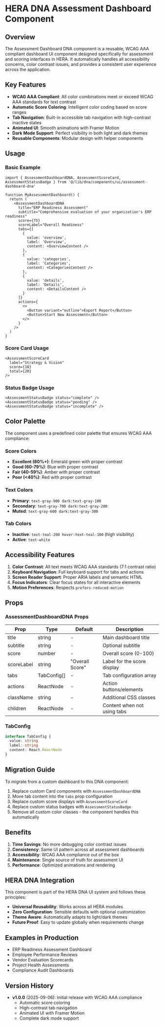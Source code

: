 # HERA DNA Assessment Dashboard Component

## Overview

The Assessment Dashboard DNA component is a reusable, WCAG AAA compliant dashboard UI component designed specifically for assessment and scoring interfaces in HERA. It automatically handles all accessibility concerns, color contrast issues, and provides a consistent user experience across the application.

## Key Features

- **WCAG AAA Compliant**: All color combinations meet or exceed WCAG AAA standards for text contrast
- **Automatic Score Coloring**: Intelligent color coding based on score ranges
- **Tab Navigation**: Built-in accessible tab navigation with high-contrast inactive states
- **Animated UI**: Smooth animations with Framer Motion
- **Dark Mode Support**: Perfect visibility in both light and dark themes
- **Reusable Components**: Modular design with helper components

## Usage

### Basic Example

```tsx
import { AssessmentDashboardDNA, AssessmentScoreCard, AssessmentStatusBadge } from '@/lib/dna/components/ui/assessment-dashboard-dna'

function MyAssessmentDashboard() {
  return (
    <AssessmentDashboardDNA
      title="ERP Readiness Assessment"
      subtitle="Comprehensive evaluation of your organization's ERP readiness"
      score={75}
      scoreLabel="Overall Readiness"
      tabs={[
        {
          value: 'overview',
          label: 'Overview',
          content: <OverviewContent />
        },
        {
          value: 'categories',
          label: 'Categories',
          content: <CategoriesContent />
        },
        {
          value: 'details',
          label: 'Details',
          content: <DetailsContent />
        }
      ]}
      actions={
        <>
          <Button variant="outline">Export Report</Button>
          <Button>Start New Assessment</Button>
        </>
      }
    />
  )
}
```

### Score Card Usage

```tsx
<AssessmentScoreCard
  label="Strategy & Vision"
  score={18}
  total={20}
/>
```

### Status Badge Usage

```tsx
<AssessmentStatusBadge status="complete" />
<AssessmentStatusBadge status="pending" />
<AssessmentStatusBadge status="incomplete" />
```

## Color Palette

The component uses a predefined color palette that ensures WCAG AAA compliance:

### Score Colors
- **Excellent (80%+)**: Emerald green with proper contrast
- **Good (60-79%)**: Blue with proper contrast
- **Fair (40-59%)**: Amber with proper contrast
- **Poor (<40%)**: Red with proper contrast

### Text Colors
- **Primary**: `text-gray-900 dark:text-gray-100`
- **Secondary**: `text-gray-700 dark:text-gray-200`
- **Muted**: `text-gray-600 dark:text-gray-300`

### Tab Colors
- **Inactive**: `text-teal-200 hover:text-teal-100` (high visibility)
- **Active**: `text-white`

## Accessibility Features

1. **Color Contrast**: All text meets WCAG AAA standards (7:1 contrast ratio)
2. **Keyboard Navigation**: Full keyboard support for tabs and actions
3. **Screen Reader Support**: Proper ARIA labels and semantic HTML
4. **Focus Indicators**: Clear focus states for all interactive elements
5. **Motion Preferences**: Respects `prefers-reduced-motion`

## Props

### AssessmentDashboardDNA Props

| Prop | Type | Default | Description |
|------|------|---------|-------------|
| title | string | - | Main dashboard title |
| subtitle | string | - | Optional subtitle |
| score | number | - | Overall score (0-100) |
| scoreLabel | string | "Overall Score" | Label for the score display |
| tabs | TabConfig[] | - | Tab configuration array |
| actions | ReactNode | - | Action buttons/elements |
| className | string | - | Additional CSS classes |
| children | ReactNode | - | Content when not using tabs |

### TabConfig

```typescript
interface TabConfig {
  value: string
  label: string
  content: React.ReactNode
}
```

## Migration Guide

To migrate from a custom dashboard to this DNA component:

1. Replace custom Card components with `AssessmentDashboardDNA`
2. Move tab content into the `tabs` prop configuration
3. Replace custom score displays with `AssessmentScoreCard`
4. Replace custom status badges with `AssessmentStatusBadge`
5. Remove all custom color classes - the component handles this automatically

## Benefits

1. **Time Savings**: No more debugging color contrast issues
2. **Consistency**: Same UI pattern across all assessment dashboards
3. **Accessibility**: WCAG AAA compliance out of the box
4. **Maintenance**: Single source of truth for assessment UI
5. **Performance**: Optimized animations and rendering

## HERA DNA Integration

This component is part of the HERA DNA UI system and follows these principles:

- **Universal Reusability**: Works across all HERA modules
- **Zero Configuration**: Sensible defaults with optional customization
- **Theme Aware**: Automatically adapts to light/dark themes
- **Future Proof**: Easy to update globally when requirements change

## Examples in Production

- ERP Readiness Assessment Dashboard
- Employee Performance Reviews
- Vendor Evaluation Scorecards
- Project Health Assessments
- Compliance Audit Dashboards

## Version History

- **v1.0.0** (2025-09-06): Initial release with WCAG AAA compliance
  - Automatic score coloring
  - High-contrast tab navigation
  - Animated UI with Framer Motion
  - Complete dark mode support
